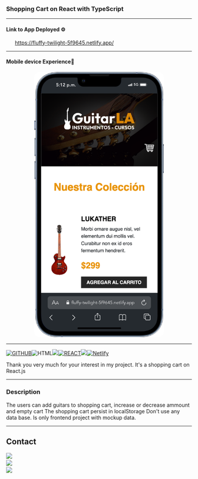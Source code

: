 ### Shopping Cart on React with TypeScript

---

#### Link to App Deployed ⚙️

<ol>

https://fluffy-twilight-5f9645.netlify.app/

</ol>

---

#### Mobile device Experience📱

<div style="display: flex; justify-content: space-around; flex-direction:row;">
<center><img style="border-radius:15px; padding:1px; width:70%;"src="./public/iPhone-13-PRO-fluffy-twilight-5f9645.netlify.app.png"></center>

<!-- <center><img style="border-radius:15px; padding:1px; width:35%;"src="./public/phoneview.png"></center> -->

</div>

<!-- #### Desktop Experience 💻

<div style="display: flex; justify-content: center; flex-direction:column;"><center><img style="border-radius:15px; padding:1px; width:80%;"src="./public/desktopdemo.gif"></center></div>

--- -->

---

[![GITHUB]][github-url]![HTML]<a href="https://www.typescriptlang.org/"><img src= "https://img.shields.io/badge/TypeScript-007ACC?style=for-the-badge&logo=typescript&logoColor=white"/>![REACT]<img src= "https://img.shields.io/badge/CSS3-1572B6?style=for-the-badge&logo=css3&logoColor=white"/>![Netlify]

[Netlify]: https://img.shields.io/badge/Netlify-00C7B7?style=for-the-badge&logo=netlify&logoColor=white
[HTML]: https://img.shields.io/badge/HTML-239120?style=for-the-badge&logo=html5&logoColor=white
[GITHUB]: https://img.shields.io/badge/github-24292F?style=for-the-badge&logo=github&logoColor=white
[github-url]: https://www.github.com/
[GIT]: https://img.shields.io/badge/git-F54D27?style=for-the-badge&logo=git&logoColor=white
[git-url]: https://git-scm.com/
[LINKEDIN]: https://img.shields.io/badge/linkedin-0274B3?style=for-the-badge&logo=linkedin&logoColor=white
[LINKEDIN-url]: https://www.linkedin.com/
[JS]: https://img.shields.io/badge/javascipt-EFD81D?style=for-the-badge&logo=javascript&logoColor=black
[js-url]: https://developer.mozilla.org/es/docs/Web/JavaScript
[gmail-url]: https://www.gmail.com/
[JWT]: https://www.netlify.com/
[JWT-url]: https://jwt.io/

</a>

[JAVASCRIPT]: https://img.shields.io/badge/JavaScript-F7DF1E?style=for-the-badge&logo=javascript&logoColor=black
[REACT]: https://img.shields.io/badge/React-20232A?style=for-the-badge&logo=react&logoColor=61DAFB
[GITHUB]: https://img.shields.io/badge/github-24292F?style=for-the-badge&logo=github&logoColor=white
[github-url]: https://www.github.com/
[GIT]: https://img.shields.io/badge/git-F54D27?style=for-the-badge&logo=git&logoColor=white
[git-url]: https://git-scm.com/

Thank you very much for your interest in my project. It's a shopping cart on React.js

---

### Description

The users can add guitars to shopping cart, increase or decrease ammount and empty cart
The shopping cart persist in localStorage
Don't use any data base. Is only frontend project with mockup data.

---

<!--
### Composition API

In this project I use Composition API. The advantage of Composition API is that it enables clean, efficient logic reuse in the form of Composable functions. It solves all the drawbacks of mixins, the primary logic reuse mechanism for Options API.

--- -->

## Contact

<div style="display: flex; justify-content: space-between; flex-direction:row;">
<center><a href = "mailto:ramirolpoblete@gmail.com"><img src="https://img.shields.io/badge/Gmail-C6362C?style=for-the-badge&logo=gmail&logoColor=white" target="_blank"></a><center><a href="https://www.linkedin.com/in/ramiropoblete/" target="_blank"><img src="https://img.shields.io/badge/-LinkedIn-%230077B5?style=for-the-badge&logo=linkedin&logoColor=white" target="_blank"></a><center><a href = "https://github.com/Ramer8"><img src="https://img.shields.io/badge/GitHub-100000?style=for-the-badge&logo=github&logoColor=white" target="_blank"></a></center>
</div>

</p>

